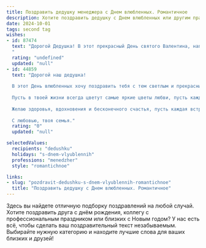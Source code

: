 ```yaml
---
title: Поздравить дедушку менеджера с Днем влюбленных. Романтичное
description: Хотите поздравить дедушку с Днем влюбленных или другим праздником? Наш ИИ создаст незабываемое поздравление, а вы обязательно выделитесь среди других.  
date: 2024-10-01
tags: second tag
wishes:
- id: 87474
  text: "Дорогой Дедушка! В этот прекрасный День святого Валентина, наполненный любовью и нежностью, хочу от всей души поздравить тебя! Пусть твоя жизнь, как и твоя успешная карьера менеджера, будет полна гармонии, стабильности и, конечно же, большой взаимной любви!  Пусть сердце твоё всегда греется теплом самых светлых чувств! С праздником!
  "
  rating: "undefined"
  updated: "null"
- id: 44859
  text: "Дорогой наш дедушка!
  
  В этот День влюбленных хочу поздравить тебя с тем светлым и прекрасным чувством, которое наполняет наши сердца. Ты — настоящий мастер любви, и твое тепло и забота о нас напоминают, что счастье — это не только мгновения, но и годы, проведенные с любимыми людьми.
  
  Пусть в твоей жизни всегда цветут самые яркие цветы любви, пусть каждый день будет полон удивительных моментов и приятных сюрпризов. Ты — наш драгоценный менеджер сердец, который умеет находить общий язык и создавать атмосферу доверия и радости.
  
  Желаю здоровья, вдохновения и бесконечного счастья, пусть каждая встреча с любимыми будет напоминать о том, как важно ценить рядом тех, кто дорог. С Днем всех влюбленных, наш любимый дедушка!
  
  С любовью, твоя семья."
  rating: "0"
  updated: "null"

selectedValues:
  recipients: "dedushku"
  holidays: "s-dnem-vlyublennih"
  professions: "menedzher"
  style: "romantichnoe"

links:
- slug: "pozdravit-dedushku-s-dnem-vlyublennih-romantichnoe"
  title: "Поздравить дедушку с Днем влюбленных. Романтичное"
---
```


Здесь вы найдете отличную подборку поздравлений на любой случай. 
Хотите поздравить друга с днём рождения, коллегу с профессиональным праздником или близких с Новым годом? У нас есть всё, чтобы сделать ваш поздравительный текст незабываемым. Выбирайте нужную категорию и находите лучшие слова для ваших близких и друзей!
